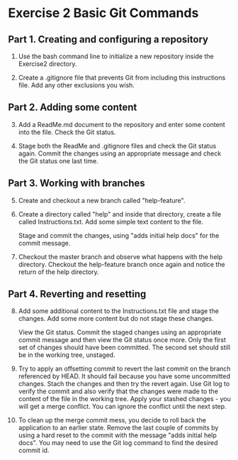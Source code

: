Exercise 2 Basic Git Commands
=============================

## Part 1. Creating and configuring a repository

1. Use the bash command line to initialize a new repository inside 
	the Exercise2 directory.

2. Create a .gitignore file that prevents Git from including
	this instructions file. Add any other exclusions you wish.


## Part 2. Adding some content

3. Add a ReadMe.md document to the repository and enter some content
	into the file. Check the Git status.
	
4. Stage both the ReadMe and .gitignore files and check the Git 
	status again. Commit the changes using an appropriate message 
	and check the Git status one last time.


## Part 3. Working with branches

5. Create and checkout a new branch called "help-feature".

6. Create a directory called "help" and inside that directory, create
	a file called Instructions.txt. Add some simple text content to
	the file.

	Stage and commit the changes, using "adds initial help docs" 
	for the commit message.

7. Checkout the master branch and observe what happens with the
	help directory. Checkout the help-feature branch once again
	and notice the return of the help directory.


## Part 4. Reverting and resetting

8. Add some additional content to the Instructions.txt file
	and stage the changes. Add some more content but do not stage
	these changes.

	View the Git status. Commit the staged changes using an appropriate
	commit message and then view the Git status once more. Only the
	first set of changes should have been committed. The second set
	should still be in the working tree, unstaged.

9. Try to apply an offsetting commit to revert the last commit on the branch
	referenced by HEAD. It should fail because you have some uncommitted changes.
	Stach the changes and then try the revert again. Use Git log to verify the 
	commit and also verify that the changes were made to the content of the file 
	in the working tree. Apply your stashed changes - you will get a merge conflict.
	You can ignore the conflict until the next step.

10. To clean up the merge commit mess, you decide to roll back the application
	to an earlier state. Remove the last couple of commits by using a hard reset
	to the commit with the message "adds initial help docs". You may need
	to use the Git log command to find the desired commit id.
